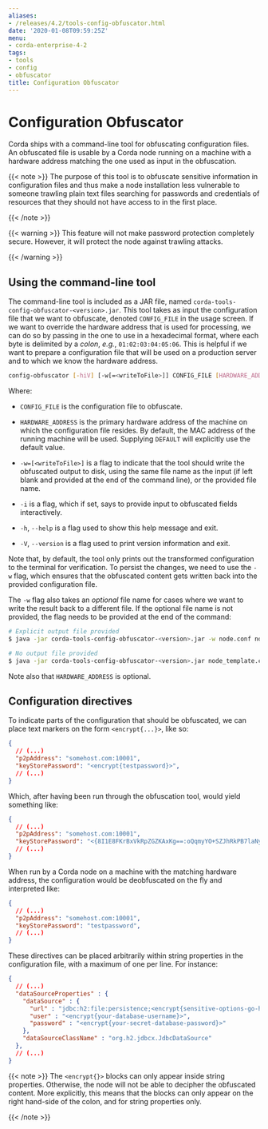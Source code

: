 ```yaml
---
aliases:
- /releases/4.2/tools-config-obfuscator.html
date: '2020-01-08T09:59:25Z'
menu:
- corda-enterprise-4-2
tags:
- tools
- config
- obfuscator
title: Configuration Obfuscator
---
```



# Configuration Obfuscator

Corda ships with a command-line tool for obfuscating configuration files. An obfuscated file is usable
            by a Corda node running on a machine with a hardware address matching the one used as input in the obfuscation.


{{< note >}}
The purpose of this tool is to obfuscate sensitive information in configuration files and thus make a
                node installation less vulnerable to someone trawling plain text files searching for passwords and
                credentials of resources that they should not have access to in the first place.

{{< /note >}}

{{< warning >}}
This feature will not make password protection completely secure. However, it will protect the node
                against trawling attacks.

{{< /warning >}}


## Using the command-line tool

The command-line tool is included as a JAR file, named `corda-tools-config-obfuscator-<version>.jar`.
                This tool takes as input the configuration file that we want to obfuscate, denoted `CONFIG_FILE` in
                the usage screen. If we want to override the hardware address that is used for processing, we can do so
                by passing in the one to use in a hexadecimal format, where each byte is delimited by a *colon*, *e.g.*,
                `01:02:03:04:05:06`. This is helpful if we want to prepare a configuration file that will be used on
                a production server and to which we know the hardware address.

```bash
config-obfuscator [-hiV] [-w[=<writeToFile>]] CONFIG_FILE [HARDWARE_ADDRESS]
```


Where:

* `CONFIG_FILE` is the configuration file to obfuscate.


* `HARDWARE_ADDRESS` is the primary hardware address of the machine on
                                    which the configuration file resides. By default, the MAC address of the
                                    running machine will be used. Supplying `DEFAULT` will explicitly
                                    use the default value.


* `-w=[<writeToFile>]` is a flag to indicate that the tool should write the obfuscated output to
                                    disk, using the same file name as the input (if left blank and provided at the end of the command line),
                                    or the provided file name.


* `-i` is a flag, which if set, says to provide input to obfuscated fields interactively.


* `-h`, `--help` is a flag used to show this help message and exit.


* `-V`, `--version` is a flag used to print version information and exit.


Note that, by default, the tool only prints out the transformed configuration to the terminal for
                verification. To persist the changes, we need to use the `-w` flag, which ensures that the obfuscated
                content gets written back into the provided configuration file.

The `-w` flag also takes an *optional* file name for cases where we want to write the result back to
                a different file. If the optional file name is not provided, the flag needs to be provided at the end
                of the command:

```bash
# Explicit output file provided
$ java -jar corda-tools-config-obfuscator-<version>.jar -w node.conf node_template.conf

# No output file provided
$ java -jar corda-tools-config-obfuscator-<version>.jar node_template.conf -w
```
Note also that `HARDWARE_ADDRESS` is optional.


## Configuration directives

To indicate parts of the configuration that should be obfuscated, we can place text markers on the form
                `<encrypt{...}>`, like so:

```json
{
  // (...)
  "p2pAddress": "somehost.com:10001",
  "keyStorePassword": "<encrypt{testpassword}>",
  // (...)
}
```
Which, after having been run through the obfuscation tool, would yield something like:

```json
{
  // (...)
  "p2pAddress": "somehost.com:10001",
  "keyStorePassword": "<{8I1E8FKrBxVkRpZGZKAxKg==:oQqmyYO+SZJhRkPB7laNyQ==}>",
  // (...)
}
```
When run by a Corda node on a machine with the matching hardware address, the configuration would be
                deobfuscated on the fly and interpreted like:

```json
{
  // (...)
  "p2pAddress": "somehost.com:10001",
  "keyStorePassword": "testpassword",
  // (...)
}
```
These directives can be placed arbitrarily within string properties in the configuration file, with a maximum of one per line.
                For instance:

```json
{
  // (...)
  "dataSourceProperties" : {
    "dataSource" : {
      "url" : "jdbc:h2:file:persistence;<encrypt{sensitive-options-go-here}>",
      "user" : "<encrypt{your-database-username}>",
      "password" : "<encrypt{your-secret-database-password}>"
    },
    "dataSourceClassName" : "org.h2.jdbcx.JdbcDataSource"
  },
  // (...)
}
```

{{< note >}}
The `<encrypt{}>` blocks can only appear inside string properties. Otherwise, the node will not be able
                    to decipher the obfuscated content. More explicitly, this means that the blocks can only appear on the right
                    hand-side of the colon, and for string properties only.

{{< /note >}}

